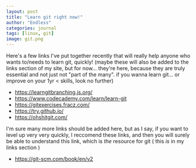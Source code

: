 ```yaml
---
layout: post
title: "Learn git right now!"
author: "Endless"
categories: journal
tags: [linux, git]
image: git.png
---
```


Here's a few links I've put together recently that will really help anyone who wants to/needs to learn git, quickly!
(maybe these will also be added to the links section of my site, but for now... they're here, because they are truly essential and not just not "part of the many". if you wanna learn git... or improve on your 1yr <  skills, look no further) 

* https://learngitbranching.js.org/
* https://www.codecademy.com/learn/learn-git
* https://gitexercises.fracz.com/
* https://try.github.io/
* https://ohshitgit.com/

I'm sure many more links should be added here, but as I say, if you want to level up very very quickly, I reccomend these links, and then you will surely be able to understand this link, which is *the* resource for git ( this _is_ in my links section )

* https://git-scm.com/book/en/v2
